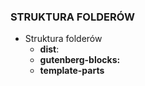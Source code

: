 ### STRUKTURA FOLDERÓW ###
- Struktura folderów
    * **dist**: 
    * **gutenberg-blocks:**
    * **template-parts**
